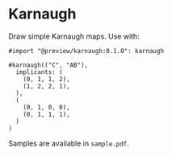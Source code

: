 # Karnaugh

Draw simple Karnaugh maps. Use with:

```typ
#import "@preview/karnaugh:0.1.0": karnaugh

#karnaugh(("C", "AB"),
  implicants: (
    (0, 1, 1, 2),
    (1, 2, 2, 1),
  ),
  (
    (0, 1, 0, 0),
    (0, 1, 1, 1),
  )
)
```

Samples are available in `sample.pdf`.
